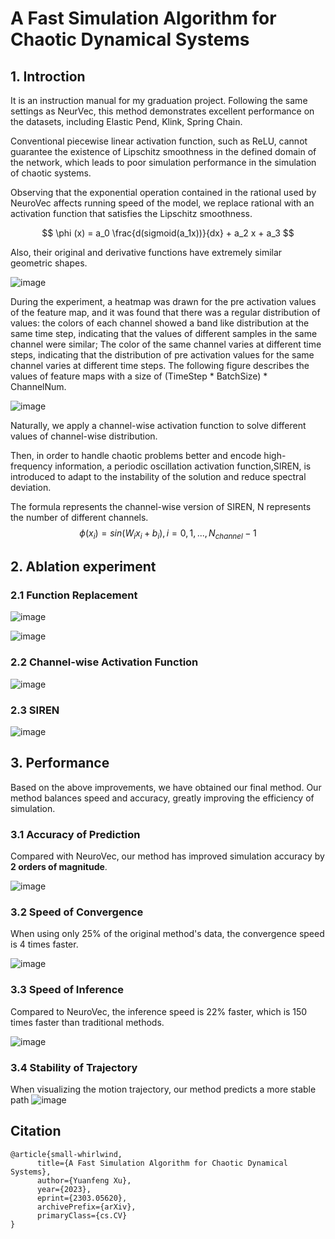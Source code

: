 # A Fast Simulation Algorithm for Chaotic Dynamical Systems
## 1. Introction
It is an instruction manual for my graduation project. Following the same settings as NeurVec, this method demonstrates excellent performance on the datasets, including Elastic Pend, Klink, Spring Chain.

Conventional piecewise linear activation function, such as ReLU, cannot guarantee the existence of Lipschitz smoothness in the defined domain of the network, which leads to poor simulation performance in the simulation of chaotic systems. 

Observing that the exponential operation contained in the rational used by NeuroVec affects running speed of the model, we replace rational with an activation function that satisfies the Lipschitz smoothness.

$$ \phi (x) = a_0 \frac{d(sigmoid(a_1x))}{dx} + a_2 x + a_3 $$

Also, their original and derivative functions have extremely similar geometric shapes.

![image](https://github.com/small-whirlwind/A-Fast-Simulation-Algorithm-for-Chaotic-Dynamical-Systems/assets/59130750/1e022a5b-070d-4de2-a80f-c6f10a71ca5e)

During the experiment, a heatmap was drawn for the pre activation values of the feature map, and it was found that there was a regular distribution of values: the colors of each channel showed a band like distribution at the same time step, indicating that the values of different samples in the same channel were similar; The color of the same channel varies at different time steps, indicating that the distribution of pre activation values for the same channel varies at different time steps. The following figure describes the values of feature maps with a size of (TimeStep * BatchSize) * ChannelNum.

![image](https://github.com/small-whirlwind/A-Fast-Simulation-Algorithm-for-Chaotic-Dynamical-Systems/assets/59130750/e0e7004b-ef45-4217-b979-f4e4265337c7)

Naturally, we apply a channel-wise activation function to solve different values of channel-wise distribution.

Then, in order to handle chaotic problems better and encode high-frequency information, a periodic oscillation activation function,SIREN, is introduced to adapt to the instability of the solution and reduce spectral deviation.

The formula represents the channel-wise version of SIREN, N represents the number of different channels.
$$\phi (x_i) = sin(W_i x_i + b_i), i=0,1,...,N_{channel} -1$$

## 2. Ablation experiment
### 2.1 Function Replacement
![image](https://github.com/small-whirlwind/A-Fast-Simulation-Algorithm-for-Chaotic-Dynamical-Systems/assets/59130750/9abfae5e-8867-4318-86eb-592f0b71fff5)

![image](https://github.com/small-whirlwind/A-Fast-Simulation-Algorithm-for-Chaotic-Dynamical-Systems/assets/59130750/63f07b26-4c37-434a-b80a-18cc8c9e44fd)

### 2.2 Channel-wise Activation Function
![image](https://github.com/small-whirlwind/A-Fast-Simulation-Algorithm-for-Chaotic-Dynamical-Systems/assets/59130750/b1b1a2b5-4de7-443c-bbeb-d584bc9420c7)

### 2.3 SIREN
![image](https://github.com/small-whirlwind/A-Fast-Simulation-Algorithm-for-Chaotic-Dynamical-Systems/assets/59130750/f1fb292a-6757-4a01-9496-ae7e56229e0e)


## 3. Performance

Based on the above improvements, we have obtained our final method. Our method balances speed and accuracy, greatly improving the efficiency of simulation.

### 3.1 Accuracy of Prediction
Compared with NeuroVec, our method has improved simulation accuracy by **2 orders of magnitude**. 

![image](https://github.com/small-whirlwind/A-Fast-Simulation-Algorithm-for-Chaotic-Dynamical-Systems/assets/59130750/9f7a5ca3-4d1c-4497-94a3-d8b4bb4a1234)

### 3.2 Speed of Convergence

When using only 25% of the original method's data, the convergence speed is 4 times faster.

![image](https://github.com/small-whirlwind/A-Fast-Simulation-Algorithm-for-Chaotic-Dynamical-Systems/assets/59130750/85f88839-61f2-41ca-9e3a-2096602571a5)

### 3.3 Speed of Inference

Compared to NeuroVec, the inference speed is 22% faster, which is 150 times faster than traditional methods.

![image](https://github.com/small-whirlwind/A-Fast-Simulation-Algorithm-for-Chaotic-Dynamical-Systems/assets/59130750/a3a96d3a-98b7-422e-84b7-28177a496ad2)

### 3.4 Stability of Trajectory

When visualizing the motion trajectory, our method predicts a more stable path
![image](https://github.com/small-whirlwind/A-Fast-Simulation-Algorithm-for-Chaotic-Dynamical-Systems/assets/59130750/9abad1ca-3c0b-40db-a514-d3119e1bbe29)

## Citation
```
@article{small-whirlwind,
      title={A Fast Simulation Algorithm for Chaotic Dynamical Systems}, 
      author={Yuanfeng Xu},
      year={2023},
      eprint={2303.05620},
      archivePrefix={arXiv},
      primaryClass={cs.CV}
}
```

